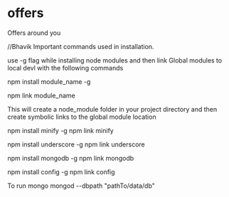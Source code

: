 offers
======

Offers around you

//Bhavik
Important commands used in installation.

use -g flag while installing node modules and then link Global modules to local devl with the following commands

npm install module_name -g

npm link module_name

This will create a node_module folder in your project directory and then create symbolic links to the global module location 


npm install minify -g
npm link minify

npm install underscore -g
npm link underscore

npm install mongodb -g
npm link mongodb

npm install config -g
npm link config

To run mongo
mongod --dbpath "pathTo/data/db"
